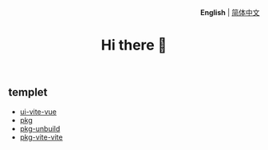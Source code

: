 <p align='right'>
  <b>English</b> | <a href="./README.zh-CN.md">简体中文</a>
</p>

<h1 align='center'>Hi there 👋</h1>

<br>

## templet
- [ui-vite-vue](https://github.com/templetor/ui-vite-vue)
- [pkg](https://github.com/templetor/pkg)
- [pkg-unbuild](https://github.com/templetor/pkg-vite-unbuild)
- [pkg-vite-vite](https://github.com/templetor/pkg-vite)